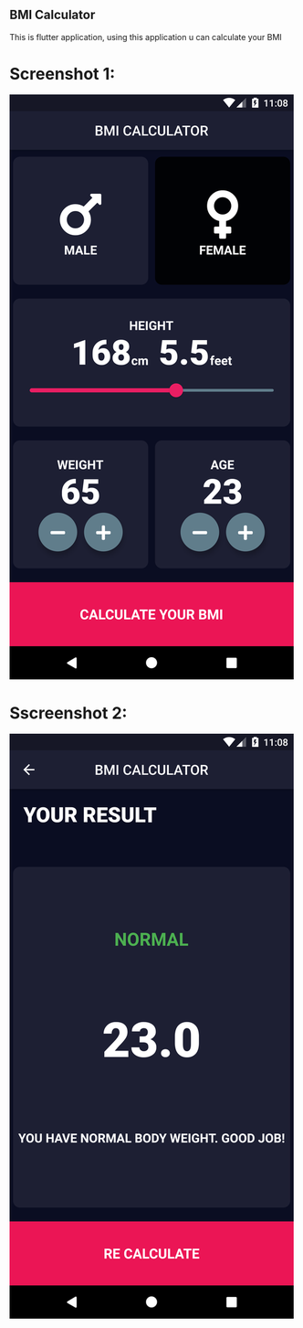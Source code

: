 ## BMI Calculator

This is flutter application, using this application u can calculate your BMI

# Screenshot 1: 
![first_screen](https://github.com/hadiuzzaman524/BMI-Calculator/blob/main/Screenshot_1603861699.png)

# Sscreenshot 2: 
![second_screen](https://github.com/hadiuzzaman524/BMI-Calculator/blob/main/Screenshot_1603861708.png)
